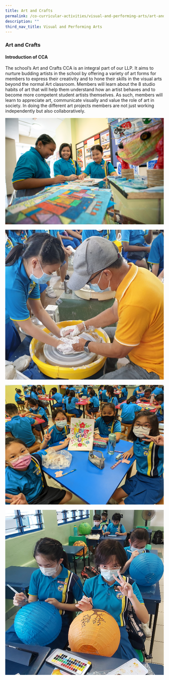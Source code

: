 ```yaml
---
title: Art and Crafts
permalink: /co-curricular-activities/visual-and-performing-arts/art-and-crafts/
description: ""
third_nav_title: Visual and Performing Arts
---
```

### **Art and Crafts**

#### **Introduction of CCA**
The school’s Art and Crafts CCA is an integral part of our LLP. It aims to nurture budding artists in the school by offering a variety of art forms for members to express their creativity and to hone their skills in the visual arts beyond the normal Art classroom. Members will learn about the 8 studio habits of art that will help them understand how an artist behaves and to become more competent student artists themselves. As such, members will learn to appreciate art, communicate visually and value the role of art in society. In doing the different art projects members are not just working independently but also collaboratively.

<img src="/images/vpa1.jpg">

![](/images/2023%20CCA/Art%20and%20Crafts2.jpg)

![](/images/2023%20CCA/Art%20and%20Crafts3.jpg)

![](/images/2023%20CCA/Art%20and%20Crafts4.jpg)